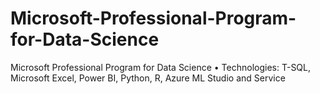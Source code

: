 # Microsoft-Professional-Program-for-Data-Science
Microsoft Professional Program for Data Science • Technologies: T-SQL, Microsoft Excel, Power BI, Python, R, Azure ML Studio and Service
